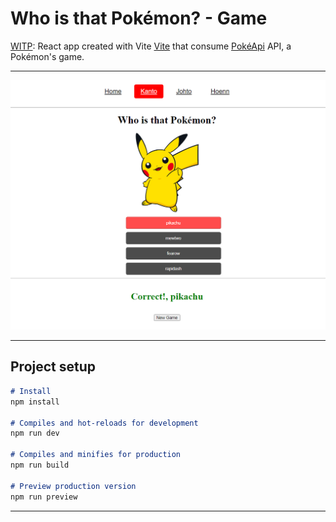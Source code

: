 # Who is that Pokémon? - Game

[WITP](https://react-pokemon-game.netlify.app/): React app created with Vite [Vite](https://vitejs.dev/) that consume [PokéApi](https://pokeapi.co/) API, a Pokémon's game.

---

![WITP](assets/cover.png)

---
## Project setup
```markdown
# Install
npm install

# Compiles and hot-reloads for development
npm run dev

# Compiles and minifies for production
npm run build

# Preview production version
npm run preview

```

---
